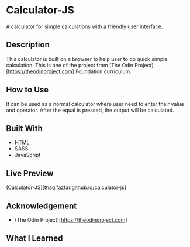 # Calculator-JS

A calculator for simple calculations with a friendly user interface.

## Description

This calculator is built on a browser to help user to do quick simple calculation. This is one of the project from (The Odin Project) [https://theodinproject.com] Foundation curriculum.

## How to Use

It can be used as a normal calculator where user need to enter their value and operator. After the equal is pressed, the output will be calculated.

## Built With

- HTML
- SASS
- JavaScript

## Live Preview

(Calculator-JS)[thaqifazfar.github.io/calculator-js]

## Acknowledgement

- (The Odin Project)[https://theodinproject.com]

## What I Learned
